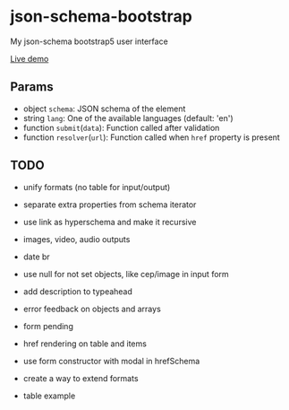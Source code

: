 # json-schema-bootstrap
My json-schema bootstrap5 user interface

[Live demo](https://marcodpt.github.io/h/?url=https%3A%2F%2Fcdn.jsdelivr.net%2Fgh%2Fmarcodpt%2Fjson-schema-bootstrap%2Fsamples.js)

## Params
 - object `schema`: JSON schema of the element
 - string `lang`: One of the available languages (default: 'en')
 - function `submit`(`data`): Function called after validation
 - function `resolver`(`url`): Function called when `href` property is present

## TODO
 - unify formats (no table for input/output)
 - separate extra properties from schema iterator
 - use link as hyperschema and make it recursive

 - images, video, audio outputs
 - date br
 - use null for not set objects, like cep/image in input form
 - add description to typeahead
 - error feedback on objects and arrays
 - form pending
 - href rendering on table and items
 
 - use form constructor with modal in hrefSchema
 - create a way to extend formats
 - table example
